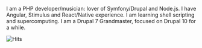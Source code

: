 I am a PHP developer/musician: lover of Symfony/Drupal and Node.js. I have Angular, Stimulus and React/Native experience. I am learning shell scripting and supercomputing. I am a Drupal 7 Grandmaster, focused on Drupal 10 for a while.

![Hits](https://hitcounter.pythonanywhere.com/count/tag.svg?url=https://github.com/dharkflower/dharkflower)

